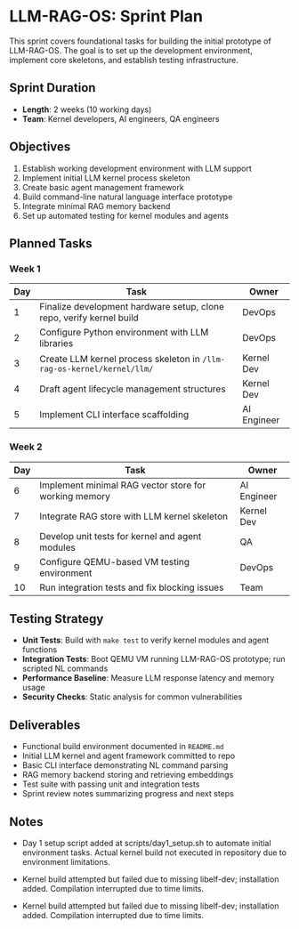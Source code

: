 # LLM-RAG-OS: Sprint Plan

This sprint covers foundational tasks for building the initial prototype of LLM-RAG-OS. The goal is to set up the development environment, implement core skeletons, and establish testing infrastructure.

## Sprint Duration
- **Length**: 2 weeks (10 working days)
- **Team**: Kernel developers, AI engineers, QA engineers

## Objectives
1. Establish working development environment with LLM support
2. Implement initial LLM kernel process skeleton
3. Create basic agent management framework
4. Build command-line natural language interface prototype
5. Integrate minimal RAG memory backend
6. Set up automated testing for kernel modules and agents

## Planned Tasks

### Week 1
| Day | Task | Owner |
|-----|------|-------|
| 1   | Finalize development hardware setup, clone repo, verify kernel build | DevOps |
| 2   | Configure Python environment with LLM libraries | DevOps |
| 3   | Create LLM kernel process skeleton in `/llm-rag-os-kernel/kernel/llm/` | Kernel Dev |
| 4   | Draft agent lifecycle management structures | Kernel Dev |
| 5   | Implement CLI interface scaffolding | AI Engineer |

### Week 2
| Day | Task | Owner |
|-----|------|-------|
| 6   | Implement minimal RAG vector store for working memory | AI Engineer |
| 7   | Integrate RAG store with LLM kernel skeleton | Kernel Dev |
| 8   | Develop unit tests for kernel and agent modules | QA |
| 9   | Configure QEMU-based VM testing environment | DevOps |
| 10  | Run integration tests and fix blocking issues | Team |

## Testing Strategy
- **Unit Tests**: Build with `make test` to verify kernel modules and agent functions
- **Integration Tests**: Boot QEMU VM running LLM-RAG-OS prototype; run scripted NL commands
- **Performance Baseline**: Measure LLM response latency and memory usage
- **Security Checks**: Static analysis for common vulnerabilities

## Deliverables
- Functional build environment documented in `README.md`
- Initial LLM kernel and agent framework committed to repo
- Basic CLI interface demonstrating NL command parsing
- RAG memory backend storing and retrieving embeddings
- Test suite with passing unit and integration tests
- Sprint review notes summarizing progress and next steps


## Notes
- Day 1 setup script added at scripts/day1_setup.sh to automate initial environment tasks. Actual kernel build not executed in repository due to environment limitations.

- Kernel build attempted but failed due to missing libelf-dev; installation added. Compilation interrupted due to time limits.


- Kernel build attempted but failed due to missing libelf-dev; installation added. Compilation interrupted due to time limits.


